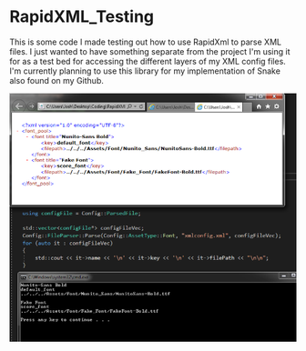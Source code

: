 # RapidXML_Testing

This is some code I made testing out how to use RapidXml to parse XML files. I just wanted to have something separate from the project I'm using it for as a test bed for accessing the different layers of my XML config files. I'm currently planning to use this library for my implementation of Snake also found on my Github.

![Sample Output](https://github.com/Tello-/RapidXML_Testing/blob/master/xmlParsing/UpdatedAndAbstracted.PNG)
